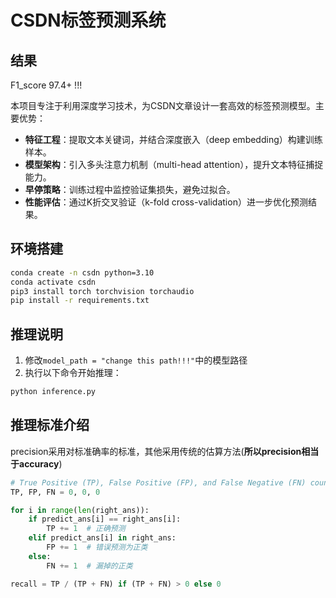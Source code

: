 # CSDN标签预测系统  

## 结果
F1_score 97.4+ !!!

本项目专注于利用深度学习技术，为CSDN文章设计一套高效的标签预测模型。主要优势：  
- **特征工程**：提取文本关键词，并结合深度嵌入（deep embedding）构建训练样本。  
- **模型架构**：引入多头注意力机制（multi-head attention），提升文本特征捕捉能力。  
- **早停策略**：训练过程中监控验证集损失，避免过拟合。  
- **性能评估**：通过K折交叉验证（k-fold cross-validation）进一步优化预测结果。  

## 环境搭建  

```bash  
conda create -n csdn python=3.10  
conda activate csdn
pip3 install torch torchvision torchaudio
pip install -r requirements.txt  
```  

## 推理说明  

1. 修改`model_path = "change this path!!!"`中的模型路径
2. 执行以下命令开始推理：  

```bash  
python inference.py  
```  

## 推理标准介绍
precision采用对标准确率的标准，其他采用传统的估算方法(**所以precision相当于accuracy**)
```python
# True Positive (TP), False Positive (FP), and False Negative (FN) counters
TP, FP, FN = 0, 0, 0

for i in range(len(right_ans)):
    if predict_ans[i] == right_ans[i]:
        TP += 1  # 正确预测
    elif predict_ans[i] in right_ans:
        FP += 1  # 错误预测为正类
    else:
        FN += 1  # 漏掉的正类

recall = TP / (TP + FN) if (TP + FN) > 0 else 0
```
